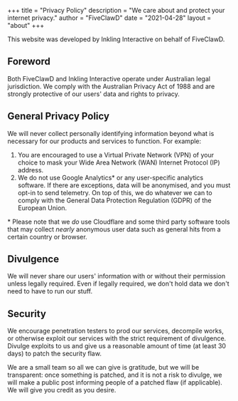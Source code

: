 +++
title = "Privacy Policy"
description = "We care about and protect your internet privacy."
author = "FiveClawD"
date = "2021-04-28"
layout = "about"
+++

This website was developed by Inkling Interactive on behalf of FiveClawD.

## Foreword

Both FiveClawD and Inkling Interactive operate under Australian legal jurisdiction. We comply with the Australian 
Privacy Act of 1988 and are strongly protective of our users' data and rights to privacy.

## General Privacy Policy

We will never collect personally identifying information beyond what is necessary for our products and services to
function. For example:

1. You are encouraged to use a Virtual Private Network (VPN) of your choice to mask your Wide Area Network (WAN) 
   Internet Protocol (IP) address.
2. We do not use Google Analytics* or any user-specific analytics software. If there are exceptions, data will be 
   anonymised, and you must opt-in to send telemetry. On top of this, we do whatever we can to comply with the General
   Data Protection Regulation (GDPR) of the European Union.

\* Please note that we _do_ use Cloudflare and some third party software tools that may collect _nearly_ anonymous user 
data such as general hits from a certain country or browser.

## Divulgence

We will never share our users' information with or without their permission unless legally required. Even if legally
required, we don't hold data we don't need to have to run our stuff.

## Security

We encourage penetration testers to prod our services, decompile works, or otherwise exploit our services with the
strict requirement of divulgence. Divulge exploits to us and give us a reasonable amount of time (at least 30 days)
to patch the security flaw.

We are a small team so all we can give is gratitude, but we will be transparent: once something is patched, and it is
not a risk to divulge, we will make a public post informing people of a patched flaw (if applicable). We will give you
credit as you desire.
